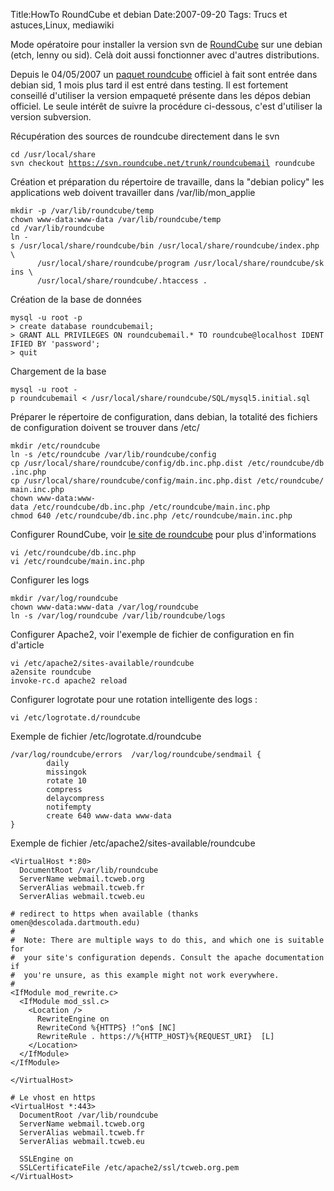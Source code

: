Title:HowTo RoundCube et debian
Date:2007-09-20
Tags: Trucs et astuces,Linux,  mediawiki

Mode opératoire pour installer la version svn de
[RoundCube](http://roundcube.net/) sur une debian (etch, lenny ou sid).
Celà doit aussi fonctionner avec d'autres distributions.

Depuis le 04/05/2007 un [paquet
roundcube](http://packages.debian.org/roundcube) officiel à fait sont
entrée dans debian sid, 1 mois plus tard il est entré dans testing. Il
est fortement conseillé d'utiliser la version empaqueté présente dans
les dépos debian officiel. Le seule intérêt de suivre la procédure
ci-dessous, c'est d'utiliser la version subversion.

Récupération des sources de roundcube directement dans le svn

`cd /usr/local/share`\
`svn checkout `[`https://svn.roundcube.net/trunk/roundcubemail`](https://svn.roundcube.net/trunk/roundcubemail)` roundcube`

Création et préparation du répertoire de travaille, dans la "debian
policy" les applications web doivent travailler dans
/var/lib/mon\_applie

`mkdir -p /var/lib/roundcube/temp`\
`chown www-data:www-data /var/lib/roundcube/temp`\
`cd /var/lib/roundcube`\
`ln -s /usr/local/share/roundcube/bin /usr/local/share/roundcube/index.php \`\
`      /usr/local/share/roundcube/program /usr/local/share/roundcube/skins \`\
`      /usr/local/share/roundcube/.htaccess .`

Création de la base de données

`mysql -u root -p`\
`> create database roundcubemail;`\
`> GRANT ALL PRIVILEGES ON roundcubemail.* TO roundcube@localhost IDENTIFIED BY 'password';`\
`> quit`

Chargement de la base

`mysql -u root -p roundcubemail < /usr/local/share/roundcube/SQL/mysql5.initial.sql`

Préparer le répertoire de configuration, dans debian, la totalité des
fichiers de configuration doivent se trouver dans /etc/

`mkdir /etc/roundcube`\
`ln -s /etc/roundcube /var/lib/roundcube/config`\
`cp /usr/local/share/roundcube/config/db.inc.php.dist /etc/roundcube/db.inc.php`\
`cp /usr/local/share/roundcube/config/main.inc.php.dist /etc/roundcube/main.inc.php`\
`chown www-data:www-data /etc/roundcube/db.inc.php /etc/roundcube/main.inc.php`\
`chmod 640 /etc/roundcube/db.inc.php /etc/roundcube/main.inc.php`

Configurer RoundCube, voir [le site de
roundcube](http://trac.roundcube.net/trac.cgi/wiki/Howto_Install) pour
plus d'informations

`vi /etc/roundcube/db.inc.php`\
`vi /etc/roundcube/main.inc.php`

Configurer les logs

`mkdir /var/log/roundcube`\
`chown www-data:www-data /var/log/roundcube`\
`ln -s /var/log/roundcube /var/lib/roundcube/logs`

Configurer Apache2, voir l'exemple de fichier de configuration en fin
d'article

`vi /etc/apache2/sites-available/roundcube`\
`a2ensite roundcube`\
`invoke-rc.d apache2 reload`

Configurer logrotate pour une rotation intelligente des logs :

`vi /etc/logrotate.d/roundcube`

Exemple de fichier /etc/logrotate.d/roundcube

    /var/log/roundcube/errors  /var/log/roundcube/sendmail {
            daily
            missingok
            rotate 10
            compress
            delaycompress
            notifempty
            create 640 www-data www-data
    }

Exemple de fichier /etc/apache2/sites-available/roundcube

    <VirtualHost *:80>
      DocumentRoot /var/lib/roundcube
      ServerName webmail.tcweb.org
      ServerAlias webmail.tcweb.fr
      ServerAlias webmail.tcweb.eu

    # redirect to https when available (thanks omen@descolada.dartmouth.edu)
    #
    #  Note: There are multiple ways to do this, and which one is suitable for
    #  your site's configuration depends. Consult the apache documentation if
    #  you're unsure, as this example might not work everywhere.
    #
    <IfModule mod_rewrite.c>
      <IfModule mod_ssl.c>
        <Location />
          RewriteEngine on
          RewriteCond %{HTTPS} !^on$ [NC]
          RewriteRule . https://%{HTTP_HOST}%{REQUEST_URI}  [L]
        </Location>
      </IfModule>
    </IfModule>

    </VirtualHost>

    # Le vhost en https
    <VirtualHost *:443>
      DocumentRoot /var/lib/roundcube
      ServerName webmail.tcweb.org
      ServerAlias webmail.tcweb.fr
      ServerAlias webmail.tcweb.eu

      SSLEngine on
      SSLCertificateFile /etc/apache2/ssl/tcweb.org.pem
    </VirtualHost>
